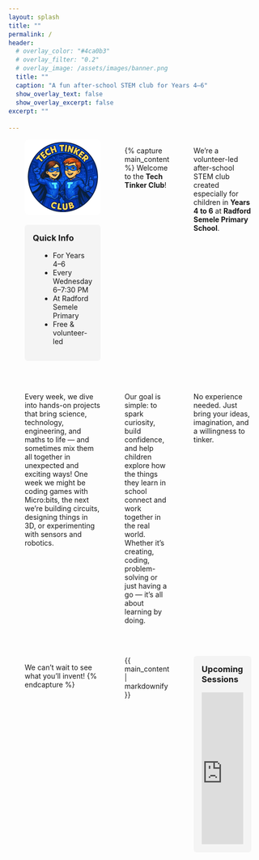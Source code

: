 ```yaml
---
layout: splash
title: ""
permalink: /
header:
  # overlay_color: "#4ca0b3"
  # overlay_filter: "0.2"
  # overlay_image: /assets/images/banner.png
  title: ""
  caption: "A fun after-school STEM club for Years 4–6"
  show_overlay_text: false
  show_overlay_excerpt: false
excerpt: ""

---
```


<style>

 #main {
    max-width: 100% !important;
    width: 85%;
    padding-left: 0;
    padding-right: 0;
  }

  .page__content {
    max-width: 100% !important;
    width: 100% !important;
    padding-left: 0;
    padding-right: 0;
  }
  
  .calendar-embed {
    max-width: 100%;
    overflow: hidden;
  }

  .calendar-embed iframe {
    display: block;
    width: 100%;
    max-width: 100%;
    height: 300px;
    border: none;
  }

  @media (min-width: 768px) {
    .layout-container {
      display: grid;
      grid-template-columns: 1.5fr 2fr 1.5fr;
      gap: 3rem;
      padding: 0 2rem;
    }

    .sidebar-adjust,
    .calendar-adjust {
      width: 100%;
    }

    .main-column {
      text-align: justify;
    }

    .page__content {
      max-width: none;
      width: 100%;
      padding: 0;
    }
  }
</style>

<div class="layout-container">

  <!-- LEFT SIDEBAR COLUMN -->
  <div class="sidebar-adjust">
    <img src="/assets/images/logo300px.png" alt="Tech Tinker Club Logo" style="width: 100%; border-radius: 8px; margin-bottom: 1rem;">
    <div style="background: #f4f4f4; padding: 1rem; border-radius: 6px;">
      <h3 style="margin-top: 0;">Quick Info</h3>
      <ul style="margin-left: 1rem;">
        <li>For Years 4–6</li>
        <li>Every Wednesday 6–7:30 PM</li>
        <li>At Radford Semele Primary</li>
        <li>Free & volunteer-led</li>
      </ul>
    </div>
  </div>

  <!-- MIDDLE CONTENT COLUMN -->
  {% capture main_content %}
  Welcome to the **Tech Tinker Club**!

  We’re a volunteer-led after-school STEM club created especially for children in **Years 4 to 6** at **Radford Semele Primary School**.

  Every week, we dive into hands-on projects that bring science, technology, engineering, and maths to life — and sometimes mix them all together in unexpected and exciting ways! One week we might be coding games with Micro:bits, the next we’re building circuits, designing things in 3D, or experimenting with sensors and robotics.

  Our goal is simple: to spark curiosity, build confidence, and help children explore how the things they learn in school connect and work together in the real world. Whether it’s creating, coding, problem-solving or just having a go — it’s all about learning by doing.

  No experience needed. Just bring your ideas, imagination, and a willingness to tinker.

  We can’t wait to see what you’ll invent!
  {% endcapture %}

<div class="main-column" style="flex: 4 1 1200px; text-align: justify;">
  {{ main_content | markdownify }}
</div>


  <!-- RIGHT COLUMN: Calendar Embed -->
  <!-- RIGHT COLUMN: Calendar Embed -->
<div class="calendar-adjust">
  <div style="background: #f4f4f4; padding: 1rem; border-radius: 6px;">
    <h3 style="margin-top: 0;">Upcoming Sessions</h3>
    <div class="calendar-embed">
      <iframe 
        src="https://calendar.google.com/calendar/embed?src=techtinkerclub%40gmail.com&ctz=Europe%2FLondon&mode=AGENDA"
        scrolling="no">
      </iframe>
    </div>
  </div>
</div>



